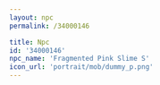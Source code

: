 ```yaml
---
layout: npc
permalink: /34000146

title: Npc
id: '34000146'
npc_name: 'Fragmented Pink Slime S'
icon_url: 'portrait/mob/dummy_p.png'
---
```


